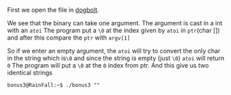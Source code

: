 First we open the file in [dogbolt](https://dogbolt.org/).

We see that the binary can take one argument.
The argument is cast in a int with an `atoi`
The program put a `\0` at the index given by `atoi` in `ptr`(char [])
and after this compare the `ptr` with `argv[1]`

So if we enter an empty argument, the `atoi` will try to convert the only char in the string which is`\0`
and since the string is empty (just `\0`) `atoi` will return `0`
The program will put a `\0` at the `0` index from ptr.
And this give us two identical strings

```Shell
bonus3@RainFall:~$ ./bonus3 ""
```

